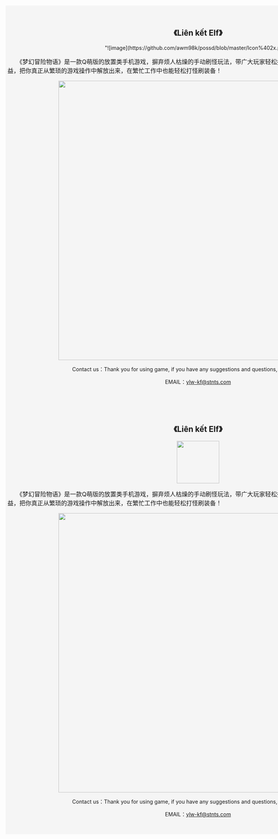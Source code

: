 <!DOCTYPE html>
<html lang="zh-CN">
<head>
    <meta http-equiv="Content-Type" content="text/html; charset=UTF-8">
    <meta name="viewport" content="width=device-width, initial-scale=1.0, maximum-scale=1.0, user-scalable=no">
    <meta http-equiv="X-UA-Compatible" content="IE=edge,chrome=1">
    <meta name="format-detection" content="telephone=no">
    <meta name="renderer" content="webkit">
    <meta name="renderer" content="webkit|ie-comp|ie-stand">
    <meta name="apple-itunes-app" content="app-id=myAppStoreID, affiliate-data=myAffiliateData, app-argument=myURL">
    <title>Liên kết Elf</title>
    <style>
        .container{
            width: 1024px;
            height: auto;
            padding: 30px 5px;
            margin: 0 auto;
            background-color: #f5f5f5;
            text-align: center;
        }
        .container .introduce{
            font-size: 16px;
            white-space:normal;
            word-wrap:break-word;
            word-break:break-all;
            text-indent:24px;
            text-align: left;
            overflow: hidden;
        }
    </style>

</head>
<body>
  <div class="container">
      <h2>《Liên kết Elf》</h2>
      "![image](https://github.com/awm98k/possd/blob/master/Icon%402x.png)"
      <p class="introduce">
            《梦幻冒险物语》是一款Q萌版的放置类手机游戏，摒弃烦人枯燥的手动刷怪玩法，带广大玩家轻松挂机升级，在离线状态下也能获得所有收益，把你真正从繁琐的游戏操作中解放出来，在繁忙工作中也能轻松打怪刷装备！
      </p>
      <img width="750" src="images/bg.png">
      <p>
          Contact us：Thank you for using game, if you have any suggestions and questions, please contact us.
      </p>
      <p>
          EMAIL：<a href="">ylw-kf@stnts.com</a>
      </p>
  </div>

</body></html>

<head>
    <meta http-equiv="Content-Type" content="text/html; charset=UTF-8">
    <meta name="viewport" content="width=device-width, initial-scale=1.0, maximum-scale=1.0, user-scalable=no">
    <meta http-equiv="X-UA-Compatible" content="IE=edge,chrome=1">
    <meta name="format-detection" content="telephone=no">
    <meta name="renderer" content="webkit">
    <meta name="renderer" content="webkit|ie-comp|ie-stand">
    <meta name="apple-itunes-app" content="app-id=myAppStoreID, affiliate-data=myAffiliateData, app-argument=myURL">
    <title>Liên kết Elf</title>
    <style>
        .container{
            width: 1024px;
            height: auto;
            padding: 30px 5px;
            margin: 0 auto;
            background-color: #f5f5f5;
            text-align: center;
        }
        .container .introduce{
            font-size: 16px;
            white-space:normal;
            word-wrap:break-word;
            word-break:break-all;
            text-indent:24px;
            text-align: left;
            overflow: hidden;
        }
    </style>

</head>

<body>
  <div class="container">
      <h2>《Liên kết Elf》</h2>
      <img width="114" height="114" src="![image](https://github.com/awm98k/possd/blob/master/Icon%402x.png)">
      <p class="introduce">
            《梦幻冒险物语》是一款Q萌版的放置类手机游戏，摒弃烦人枯燥的手动刷怪玩法，带广大玩家轻松挂机升级，在离线状态下也能获得所有收益，把你真正从繁琐的游戏操作中解放出来，在繁忙工作中也能轻松打怪刷装备！
      </p>
      <img width="750" src="images/bg.png">
      <p>
          Contact us：Thank you for using game, if you have any suggestions and questions, please contact us.
      </p>
      <p>
          EMAIL：<a href="">ylw-kf@stnts.com</a>
      </p>
  </div>

</body>

</html>
